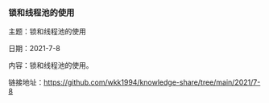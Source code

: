 ### 锁和线程池的使用

主题：锁和线程池的使用

日期：2021-7-8

内容：锁和线程池的使用。

链接地址：https://github.com/wkk1994/knowledge-share/tree/main/2021/7-8